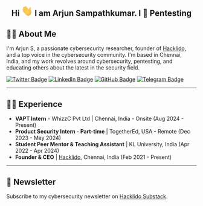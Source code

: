 <h2 align="center">Hi  <img src="https://raw.githubusercontent.com/KevinPatel04/KevinPatel04/master/Hi.gif" width="30px">  I am Arjun Sampathkumar. I 💙 Pentesting</h2>

## 👨‍💻 About Me

I'm Arjun S, a passionate cybersecurity researcher, founder of [Hacklido](https://hacklido.com), and a top voice in the cybersecurity community. I'm based in Chennai, India, and my work revolves around cybersecurity, pentesting, and educating others about the latest in the security field.

[![Twitter Badge](https://img.shields.io/badge/-@admiralarjun-1ca0f1?style=flat&logo=twitter&logoColor=white)](https://twitter.com/admiralarjun)  [![LinkedIn Badge](https://img.shields.io/badge/-admiralarjun-blue?style=flat&logo=Linkedin&logoColor=white)](https://linkedin.com/in/admiralarjun)  [![GitHub Badge](https://img.shields.io/badge/-admiralarjun-333?style=flat&logo=GitHub&logoColor=white)](https://github.com/admiralarjun)  [![Telegram Badge](https://img.shields.io/badge/-@admiralarjun-0088cc?style=flat&logo=Telegram&logoColor=white)](https://t.me/admiralarjun)

---

## 🧑‍🏫 Experience

- **VAPT Intern** - WhizzC Pvt Ltd | Chennai, India - Onsite (Aug 2024 - Present)
- **Product Security Intern - Part-time** | TogetherEd, USA - Remote (Dec 2023 - May 2024)
- **Student Peer Mentor & Teaching Assistant** | KL University, India (Apr 2022 - Apr 2024)
- **Founder & CEO** | [Hacklido](https://hacklido.com), Chennai, India (Feb 2021 - Present)

---

## 📰 Newsletter

Subscribe to my cybersecurity newsletter on [Hacklido Substack](https://hacklido.substack.com/).
